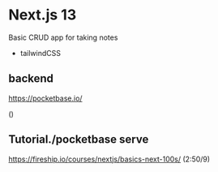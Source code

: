 # Next.js 13
Basic CRUD app for taking notes

- tailwindCSS
## backend 
https://pocketbase.io/

()
## Tutorial./pocketbase serve

https://fireship.io/courses/nextjs/basics-next-100s/ (2:50/9)
